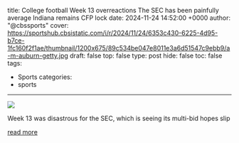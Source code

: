 title: College football Week 13 overreactions The SEC has been painfully average Indiana remains CFP lock
date: 2024-11-24 14:52:00 +0000
author: "@cbssports"
cover: https://sportshub.cbsistatic.com/i/r/2024/11/24/6353c430-6225-4d95-b7ce-1fc160f2f1ae/thumbnail/1200x675/89c534be047e8011e3a6d51547c9ebb9/a-m-auburn-getty.jpg
draft: false
top: false
type: post
hide: false
toc: false
tags:
  - Sports
categories:
  - sports
---

![](https://sportshub.cbsistatic.com/i/r/2024/11/24/6353c430-6225-4d95-b7ce-1fc160f2f1ae/thumbnail/1200x675/89c534be047e8011e3a6d51547c9ebb9/a-m-auburn-getty.jpg)

Week 13 was disastrous for the SEC, which is seeing its multi-bid hopes slip

[read more](https://www.cbssports.com/college-football/news/college-football-week-13-overreactions-the-sec-has-been-painfully-average-indiana-remains-cfp-lock/)
